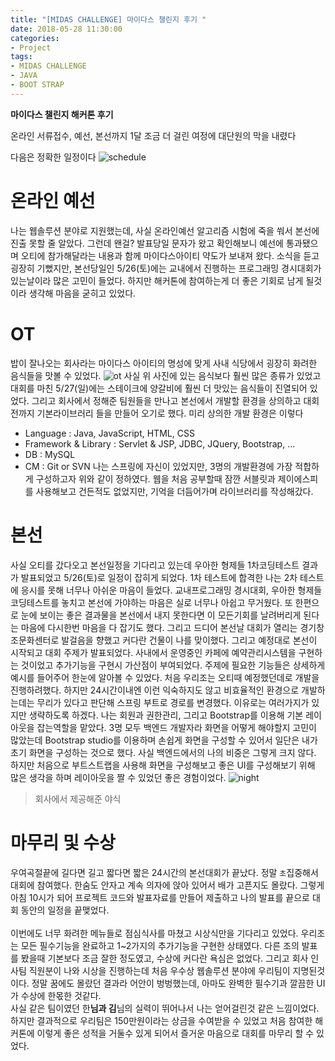 ```yaml
---
title: "[MIDAS CHALLENGE] 마이다스 챌린지 후기 "
date: 2018-05-28 11:30:00
categories:
- Project
tags:
- MIDAS CHALLENGE
- JAVA
- BOOT STRAP
---
```

**마이다스 챌린지 해커톤 후기**

온라인 서류접수, 예선, 본선까지 1달 조금 더 걸린 여정에 대단원의 막을 내렸다

다음은 정확한 일정이다
![schedule](https://user-images.githubusercontent.com/33022147/40601491-6e890cb0-6290-11e8-8ef7-37fecf5449a4.PNG)

# 온라인 예선
나는 웹솔루션 분야로 지원했는데, 사실 온라인예선 알고리즘 시험에 죽을 쒀서 본선에 진출 못할 줄 알았다. 그런데 왠걸? 발표당일 문자가 왔고 확인해보니 예선에 통과됐으며 오티에 참가해달라는 내용과 함께 마이다스아이티 약도가 보내져 왔다. 소식을 듣고 굉장히 기뻤지만, 본선당일인 5/26(토)에는 교내에서 진행하는 프로그래밍 경시대회가 있는날이라 많은 고민이 들었다. 하지만 해커톤에 참여하는게 더 좋은 기회로 남게 될것이라 생각해 마음을 굳히고 있었다.

# OT
밥이 잘나오는 회사라는 마이다스 아이티의 명성에 맞게 사내 식당에서 굉장히 화려한 음식들을 맛볼 수 있었다.
![ot](https://user-images.githubusercontent.com/33022147/40601806-853d7c24-6291-11e8-81fa-eac238f12f14.jpg)
사실 위 사진에 있는 음식보다 훨씬 많은 종류가 있었고 대회를 마친 5/27(일)에는 스테이크에 양갈비에 훨씬 더 맛있는 음식들이 진열되어 있었다. 그리고 회사에서 정해준 팀원들을 만나고 본선에서 개발할 환경을 상의하고 대회전까지 기본라이브러리 들을 만들어 오기로 했다.
미리 상의한 개발 환경은 이렇다
* Language : Java, JavaScript, HTML, CSS
* Framework & Library : Servlet & JSP, JDBC, JQuery, Bootstrap, ...
* DB : MySQL
* CM : Git or SVN
나는 스프링에 자신이 있었지만, 3명의 개발환경에 가장 적합하게 구성하고자 위와 같이 정하였다. 웹을 처음 공부할때 잠깐 서블릿과 제이에스피를 사용해보고 건든적도 없었지만, 기억을 더듬어가며 라이브러리를 작성해갔다.

# 본선
사실 오티를 갔다오고 본선일정을 기다리고 있는데 우아한 형제들 1차코딩테스트 결과가 발표되었고 5/26(토)로 일정이 잡히게 되었다. 1차 테스트에 합격한 나는
2차 테스트에 응시를 못해 너무나 아쉬운 마음이 들었다. 교내프로그래밍 경시대회, 우아한 형제들 코딩테스트를 놓치고 본선에 가야하는 마음은 실로 너무나 아쉽고 무거웠다. 또 한편으로 눈에 보이는 좋은 결과물을 본선에서 내지 못한다면 이 모든기회를 날려버리게 된다는 마음에 다시한번 마음을 다 잡기도 했다. 그리고 드디어 본선날 대회가 열리는 경기창조문화센터로 발걸음을 향했고 커다란 건물이 나를 맞이했다. 그리고 예정대로 본선이 시작되고 대회 주제가 발표되었다. 사내에서 운영중인 카페에 예약관리시스템을 구현하는 것이었고 추가기능을 구현시 가산점이 부여되었다. 주제에 필요한 기능들은 상세하게 예시를 들어주어 한눈에 알아볼 수 있었다. 처음 우리조는 오티때 예정했던데로 개발을 진행하려했다. 하지만 24시간이내엔 이런 익숙하지도 않고 비효율적인 환경으로 개발하는데는 무리가 있다고 판단해 스프링 부트로 경로를 변경했다. 이유로는 여러가지가 있지만 생략하도록 하겠다. 나는 회원과 권한관리, 그리고 Bootstrap를 이용해 기본 레이아웃을 잡는역할을 맡았다. 3명 모두 백엔드 개발자라 화면을 어떻게 해야할지 고민이 많았는데 Bootstrap studio를 이용하며 손쉽게 화면을 구성할 수 있어서 일단은 내가 초기 화면을 구성하는 것으로 했다. 사실 백엔드에서의 나의 비중은 그렇게 크지 않다. 하지만 처음으로 부트스트랩을 사용해 화면을 구성해보고 좋은 UI를 구성해보기 위해 많은 생각을 하며 레이아웃을 짤 수 있었던 좋은 경험이었다.
![night](https://user-images.githubusercontent.com/33022147/40600737-849f00e8-628d-11e8-8395-660c9e7e017e.jpg)
>회사에서 제공해준 야식

# 마무리 및 수상
우여곡절끝에 길다면 길고 짧다면 짧은 24시간의 본선대회가 끝났다. 정말 `초`집중해서 대회에 참여했다. 한숨도 안자고 계속 의자에 앉아 있어서 배가 고픈지도 몰랐다. 그렇게 아침 10시가 되어 프로젝트 코드와 발표자료를 만들어 제출하고 나의 발표를 끝으로 대회 동안의 일정을 끝맺었다. <br>
<br>
이번에도 너무 화려한 메뉴들로 점심식사를 마쳤고 시상식만을 기다리고 있었다. 우리조는 모든 필수기능을 완료하고 1~2가지의 추가기능을 구현한 상태였다. 다른 조의 발표를 봤을때 기본보다 조금 잘한 정도였고, 수상에 커다란 욕심은 없었다. 그리고 회사 인사팀 직원분이 나와 시상을 진행하는데 처음 우수상 웹솔루션 분야에 우리팀이 지명된것이다. 정말 꿈에도 몰랐던 결과라 어안이 벙벙했는데, 아마도 완벽한 필수기과 깔끔한 UI가 수상에 한몫한 것같다. <br/>
사실 같은 팀이였던 한**님과 김**님의 실력이 뛰어나서 나는 얻어걸린것 같은 느낌이었다. 하지만 결과적으로 우리팀은 150만원이라는 상금을 수여받을 수 있었고 처음 참여한 해커톤에 이렇게 좋은 성적을 거둘수 있게 되어서 즐거운 마음으로 대회를 마무리 할 수 있었다.
